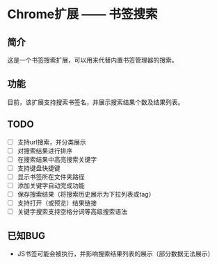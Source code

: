 # Chrome扩展 —— 书签搜索

## 简介
这是一个书签搜索扩展，可以用来代替内置书签管理器的搜索。

## 功能
目前，该扩展支持搜索书签名，并展示搜索结果个数及结果列表。

## TODO
* [ ] 支持url搜索，并分类展示
* [ ] 对搜索结果进行排序
* [ ] 在搜索结果中高亮搜索关键字
* [ ] 支持键盘快捷键
* [ ] 显示书签所在文件夹路径
* [ ] 添加关键字自动完成功能
* [ ] 保存搜索结果（将搜索历史展示为下拉列表或tag）
* [ ] 支持打开（或预览）结果链接
* [ ] 关键字搜索支持空格分词等高级搜索语法

## 已知BUG
* JS书签可能会被执行，并影响搜索结果列表的展示（部分数据无法展示）